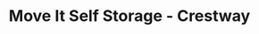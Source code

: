---
title: "Move It Self Storage - Crestway"
url: /san-antonio/move-it-self-storage-crestway/
shop: storage rental
---